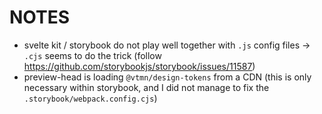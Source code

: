 # NOTES

- svelte kit / storybook do not play well together with `.js` config files -> `.cjs` seems to do the trick (follow https://github.com/storybookjs/storybook/issues/11587)
- preview-head is loading `@vtmn/design-tokens` from a CDN (this is only necessary within storybook, and I did not manage to fix the `.storybook/webpack.config.cjs`)
